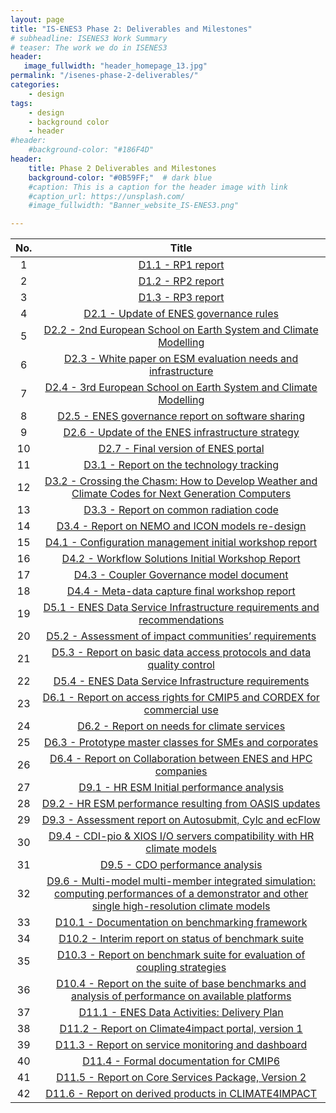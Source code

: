 ```yaml
---
layout: page
title: "IS-ENES3 Phase 2: Deliverables and Milestones"
# subheadline: ISENES3 Work Summary
# teaser: The work we do in ISENES3
header:
   image_fullwidth: "header_homepage_13.jpg"
permalink: "/isenes-phase-2-deliverables/"
categories:
    - design
tags:
    - design
    - background color
    - header
#header:
    #background-color: "#186F4D"
header:
    title: Phase 2 Deliverables and Milestones
    background-color: "#0B59FF;"  # dark blue
    #caption: This is a caption for the header image with link
    #caption_url: https://unsplash.com/
    #image_fullwidth: "Banner_website_IS-ENES3.png"

---
```


No. | Title
:--:|:-----:
1 | [D1.1 - RP1 report](https://raw.githubusercontent.com/valeriupredoi/valeriupredoi.github.io/master/pdf_documents/IS-ENES2_RP1_report_submitted.pdf)
2 | [D1.2 - RP2 report](https://raw.githubusercontent.com/valeriupredoi/valeriupredoi.github.io/master/pdf_documents/IS-ENES2_RP2_report_FV.pdf)
3 | [D1.3 - RP3 report](https://raw.githubusercontent.com/valeriupredoi/valeriupredoi.github.io/master/pdf_documents/IS-ENES2_RP3_report_FV.pdf)
4 | [D2.1 - Update of ENES governance rules](https://raw.githubusercontent.com/valeriupredoi/valeriupredoi.github.io/master/pdf_documents/IS-ENES2_D2.1_FV.pdf)
5 | [D2.2 - 2nd European School on Earth System and Climate Modelling](https://raw.githubusercontent.com/valeriupredoi/valeriupredoi.github.io/master/pdf_documents/IS-ENES2_D2.2_FV.pdf)
6 | [D2.3 - White paper on ESM evaluation needs and infrastructure](https://raw.githubusercontent.com/valeriupredoi/valeriupredoi.github.io/master/pdf_documents/IS-ENES2_D2.3_FV.pdf)
7 | [D2.4 - 3rd European School on Earth System and Climate Modelling](https://raw.githubusercontent.com/valeriupredoi/valeriupredoi.github.io/master/pdf_documents/IS-ENES2_D2.4_FV.pdf)
8 | [D2.5 - ENES governance report on software sharing](https://raw.githubusercontent.com/valeriupredoi/valeriupredoi.github.io/master/pdf_documents/IS-ENES2_D2.5_FV.pdf)
9 | [D2.6 - Update of the ENES infrastructure strategy](https://raw.githubusercontent.com/valeriupredoi/valeriupredoi.github.io/master/pdf_documents/IS-ENES2_D2.6_FV.pdf)
10 | [D2.7 - Final version of ENES portal](https://raw.githubusercontent.com/valeriupredoi/valeriupredoi.github.io/master/pdf_documents/IS-ENES2_D2.7_FV.pdf)
11 | [D3.1 - Report on the technology tracking](https://raw.githubusercontent.com/valeriupredoi/valeriupredoi.github.io/master/pdf_documents/IS-ENES2_D3.1_V2_FV.pdf)
12 | [D3.2 - Crossing the Chasm: How to Develop Weather and Climate Codes for Next Generation Computers](https://raw.githubusercontent.com/valeriupredoi/valeriupredoi.github.io/master/pdf_documents/IS-ENES2_D3.2_FV.pdf)
13 | [D3.3 - Report on common radiation code](https://raw.githubusercontent.com/valeriupredoi/valeriupredoi.github.io/master/pdf_documents/IS-ENES2_D3.3_FV.pdf)
14 | [D3.4 - Report on NEMO and ICON models re-design](https://raw.githubusercontent.com/valeriupredoi/valeriupredoi.github.io/master/pdf_documents/IS-ENES2_D3.4_FV_additionnal.pdf)
15 | [D4.1 - Configuration management initial workshop report](https://raw.githubusercontent.com/valeriupredoi/valeriupredoi.github.io/master/pdf_documents/IS-ENES2_D4.1_V2_FV.pdf)
16 | [D4.2 - Workflow Solutions Initial Workshop Report](https://raw.githubusercontent.com/valeriupredoi/valeriupredoi.github.io/master/pdf_documents/IS-ENES2_D4.2_FV.pdf)
17 | [D4.3 - Coupler Governance model document](https://raw.githubusercontent.com/valeriupredoi/valeriupredoi.github.io/master/pdf_documents/IS-ENES2_D4.3_FV.pdf)
18 | [D4.4 - Meta-data capture final workshop report](https://raw.githubusercontent.com/valeriupredoi/valeriupredoi.github.io/master/pdf_documents/IS-ENES2_D4.4_FV.pdf)
19 | [D5.1 - ENES Data Service Infrastructure requirements and recommendations](https://raw.githubusercontent.com/valeriupredoi/valeriupredoi.github.io/master/pdf_documents/IS-ENES2_D5.1_FV.pdf)
20 | [D5.2 - Assessment of impact communities’ requirements](https://raw.githubusercontent.com/valeriupredoi/valeriupredoi.github.io/master/pdf_documents/IS-ENES2_D5.2_FV.pdf)
21 | [D5.3 - Report on basic data access protocols and data quality control](https://raw.githubusercontent.com/valeriupredoi/valeriupredoi.github.io/master/pdf_documents/IS-ENES2_D5.3_FV.pdf)
22 | [D5.4 - ENES Data Service Infrastructure requirements](https://raw.githubusercontent.com/valeriupredoi/valeriupredoi.github.io/master/pdf_documents/IS-ENES2_D5.4_FV.pdf)
23 | [D6.1 - Report on access rights for CMIP5 and CORDEX for commercial use](https://raw.githubusercontent.com/valeriupredoi/valeriupredoi.github.io/master/pdf_documents/IS-ENES2_D6.1_FV.pdf)
24 | [D6.2 - Report on needs for climate services](https://raw.githubusercontent.com/valeriupredoi/valeriupredoi.github.io/master/pdf_documents/IS-ENES2_D6.2_FV.pdf)
25 | [D6.3 - Prototype master classes for SMEs and corporates](https://raw.githubusercontent.com/valeriupredoi/valeriupredoi.github.io/master/pdf_documents/IS-ENES2_D6.3_FV.pdf)
26 | [D6.4 - Report on Collaboration between ENES and HPC companies](https://raw.githubusercontent.com/valeriupredoi/valeriupredoi.github.io/master/pdf_documents/IS-ENES2_D6.4_FV.pdf)
27 | [D9.1 - HR ESM Initial performance analysis](https://raw.githubusercontent.com/valeriupredoi/valeriupredoi.github.io/master/pdf_documents/IS-ENES2_D9.1_FV.pdf)
28 | [D9.2 - HR ESM performance resulting from OASIS updates](https://raw.githubusercontent.com/valeriupredoi/valeriupredoi.github.io/master/pdf_documents/IS-ENES2_D9.2_FV.pdf)
29 | [D9.3 - Assessment report on Autosubmit, Cylc and ecFlow](https://raw.githubusercontent.com/valeriupredoi/valeriupredoi.github.io/master/pdf_documents/IS-ENES2_D9.3_FV.pdf)
30 | [D9.4 - CDI-pio & XIOS I/O servers compatibility with HR climate models](https://raw.githubusercontent.com/valeriupredoi/valeriupredoi.github.io/master/pdf_documents/IS-ENES2_D9.4_FV.pdf)
31 | [D9.5 - CDO performance analysis](https://raw.githubusercontent.com/valeriupredoi/valeriupredoi.github.io/master/pdf_documents/IS-ENES2_D9.5_FV.pdf)
32 | [D9.6 - Multi-model multi-member integrated simulation: computing performances of a demonstrator and other single high-resolution climate models](https://raw.githubusercontent.com/valeriupredoi/valeriupredoi.github.io/master/pdf_documents/IS-ENES2_D9.6_FV.pdf)
33 | [D10.1 - Documentation on benchmarking framework](https://raw.githubusercontent.com/valeriupredoi/valeriupredoi.github.io/master/pdf_documents/IS-ENES2_D10.1_FV.pdf)
34 | [D10.2 - Interim report on status of benchmark suite](https://raw.githubusercontent.com/valeriupredoi/valeriupredoi.github.io/master/pdf_documents/IS-ENES2_D10.2_FV.pdf)
35 | [D10.3 - Report on benchmark suite for evaluation of coupling strategies](https://raw.githubusercontent.com/valeriupredoi/valeriupredoi.github.io/master/pdf_documents/IS-ENES2_D10.3_FV.pdf)
36 | [D10.4 - Report on the suite of base benchmarks and analysis of performance on available platforms](https://raw.githubusercontent.com/valeriupredoi/valeriupredoi.github.io/master/pdf_documents/IS-ENES2_D10.4_FV.pdf)
37 | [D11.1 - ENES Data Activities: Delivery Plan](https://raw.githubusercontent.com/valeriupredoi/valeriupredoi.github.io/master/pdf_documents/IS-ENES2_D11.1_FV.pdf)
38 | [D11.2 - Report on Climate4impact portal, version 1](https://raw.githubusercontent.com/valeriupredoi/valeriupredoi.github.io/master/pdf_documents/IS-ENES2_D11.2_FV.pdf)
39 | [D11.3 - Report on service monitoring and dashboard](https://raw.githubusercontent.com/valeriupredoi/valeriupredoi.github.io/master/pdf_documents/IS-ENES2_D11.3_FV.pdf)
40 | [D11.4 - Formal documentation for CMIP6](https://raw.githubusercontent.com/valeriupredoi/valeriupredoi.github.io/master/pdf_documents/IS-ENES2_D11.4_FV.pdf)
41 | [D11.5 - Report on Core Services Package, Version 2](https://raw.githubusercontent.com/valeriupredoi/valeriupredoi.github.io/master/pdf_documents/IS-ENES2_D11.5_FV.pdf)
42 | [D11.6 - Report on derived products in CLIMATE4IMPACT](https://raw.githubusercontent.com/valeriupredoi/valeriupredoi.github.io/master/pdf_documents/IS-ENES2_D11.6_FV.pdf)
